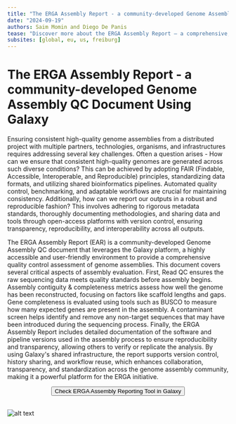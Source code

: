```yaml
---
title: "The ERGA Assembly Report - a community-developed Genome Assembly QC Document Using Galaxy"
date: "2024-09-19"
authors: Saim Momin and Diego De Panis
tease: "Discover more about the ERGA Assembly Report – a comprehensive, community-driven Genome assembly Quality Control Document."
subsites: [global, eu, us, freiburg]
---
```


# **The ERGA Assembly Report - a community-developed Genome Assembly QC Document Using Galaxy**

Ensuring consistent high-quality genome assemblies from a distributed project with multiple partners, technologies, organisms, and infrastructures requires addressing several key challenges. Often a question arises - How can we ensure that consistent high-quality genomes are generated across such diverse conditions? This can be achieved by adopting FAIR (Findable, Accessible, Interoperable, and Reproducible) principles, standardizing data formats, and utilizing shared bioinformatics pipelines. Automated quality control, benchmarking, and adaptable workflows are crucial for maintaining consistency. Additionally, how can we report our outputs in a robust and reproducible fashion? This involves adhering to rigorous metadata standards, thoroughly documenting methodologies, and sharing data and tools through open-access platforms with version control, ensuring transparency, reproducibility, and interoperability across all outputs.

The ERGA Assembly Report (EAR) is a community-developed Genome Assembly QC document that leverages the Galaxy platform, a highly accessible and user-friendly environment to provide a comprehensive quality control assessment of genome assemblies. This document covers several critical aspects of assembly evaluation. First, Read QC ensures the raw sequencing data meets quality standards before assembly begins. Assembly contiguity & completeness metrics assess how well the genome has been reconstructed, focusing on factors like scaffold lengths and gaps. Gene completeness is evaluated using tools such as BUSCO to measure how many expected genes are present in the assembly. A contaminant screen helps identify and remove any non-target sequences that may have been introduced during the sequencing process. Finally, the ERGA Assembly Report includes detailed documentation of the software and pipeline versions used in the assembly process to ensure reproducibility and transparency, allowing others to verify or replicate the analysis. By using Galaxy's shared infrastructure, the report supports version control, history sharing, and workflow reuse, which enhances collaboration, transparency, and standardization across the genome assembly community, making it a powerful platform for the ERGA initiative.

<div align="center">
<a href="https://usegalaxy.eu/root?tool_id=toolshed.g2.bx.psu.edu%2Frepos%2Fbgruening%2Ferga_ear%2Fmake_ear%2F24.08.26%20galaxy0"><button type="button" class="btn btn-primary btn-lg">Check ERGA Assembly Reporting Tool in Galaxy</button></a>
</div><br>

![alt text](EAR.png)




